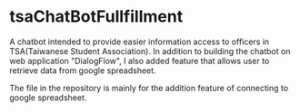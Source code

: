 # tsaChatBotFullfillment
A chatbot intended to provide easier information access to officers in TSA(Taiwanese Student Association). In addition to building the chatbot on web application "DialogFlow", I also added feature that allows user to retrieve data from google spreadsheet.

The file in the repository is mainly for the addition feature of connecting to google spreadsheet.
